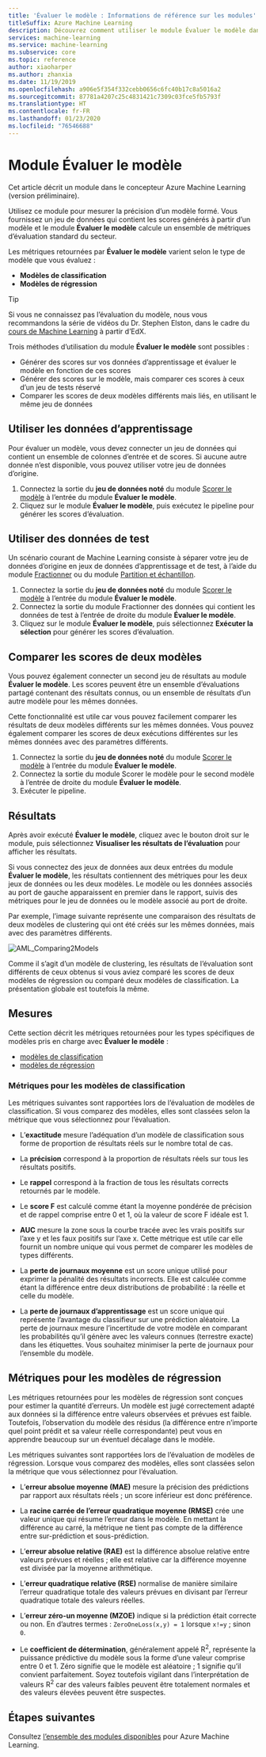 ```yaml
---
title: 'Évaluer le modèle : Informations de référence sur les modules'
titleSuffix: Azure Machine Learning
description: Découvrez comment utiliser le module Évaluer le modèle dans Azure Machine Learning pour mesurer la justesse d’un modèle entraîné.
services: machine-learning
ms.service: machine-learning
ms.subservice: core
ms.topic: reference
author: xiaoharper
ms.author: zhanxia
ms.date: 11/19/2019
ms.openlocfilehash: a906e5f354f332cebb0656c6fc40b17c8a5016a2
ms.sourcegitcommit: 87781a4207c25c4831421c7309c03fce5fb5793f
ms.translationtype: HT
ms.contentlocale: fr-FR
ms.lasthandoff: 01/23/2020
ms.locfileid: "76546688"
---
```

# <a name="evaluate-model-module"></a>Module Évaluer le modèle

Cet article décrit un module dans le concepteur Azure Machine Learning (version préliminaire).

Utilisez ce module pour mesurer la précision d’un modèle formé. Vous fournissez un jeu de données qui contient les scores générés à partir d’un modèle et le module **Évaluer le modèle** calcule un ensemble de métriques d’évaluation standard du secteur.
  
 Les métriques retournées par **Évaluer le modèle** varient selon le type de modèle que vous évaluez :  
  
-   **Modèles de classification**    
-   **Modèles de régression**    


> [!TIP]
> Si vous ne connaissez pas l’évaluation du modèle, nous vous recommandons la série de vidéos du Dr. Stephen Elston, dans le cadre du [cours de Machine Learning](https://blogs.technet.microsoft.com/machinelearning/2015/09/08/new-edx-course-data-science-machine-learning-essentials/) à partir d’EdX. 


Trois méthodes d’utilisation du module **Évaluer le modèle** sont possibles :

+ Générer des scores sur vos données d’apprentissage et évaluer le modèle en fonction de ces scores
+ Générer des scores sur le modèle, mais comparer ces scores à ceux d’un jeu de tests réservé
+ Comparer les scores de deux modèles différents mais liés, en utilisant le même jeu de données

## <a name="use-the-training-data"></a>Utiliser les données d’apprentissage

Pour évaluer un modèle, vous devez connecter un jeu de données qui contient un ensemble de colonnes d’entrée et de scores.  Si aucune autre donnée n’est disponible, vous pouvez utiliser votre jeu de données d’origine.

1. Connectez la sortie du **jeu de données noté** du module [Scorer le modèle](./score-model.md) à l’entrée du module **Évaluer le modèle**. 
2. Cliquez sur le module **Évaluer le modèle**, puis exécutez le pipeline pour générer les scores d’évaluation.

## <a name="use-testing-data"></a>Utiliser des données de test

Un scénario courant de Machine Learning consiste à séparer votre jeu de données d’origine en jeux de données d’apprentissage et de test, à l’aide du module [Fractionner](./split-data.md) ou du module [Partition et échantillon](./partition-and-sample.md). 

1. Connectez la sortie du **jeu de données noté** du module [Scorer le modèle](score-model.md) à l’entrée du module **Évaluer le modèle**. 
2. Connectez la sortie du module Fractionner des données qui contient les données de test à l’entrée de droite du module **Évaluer le modèle**.
2. Cliquez sur le module **Évaluer le modèle**, puis sélectionnez **Exécuter la sélection** pour générer les scores d’évaluation.

## <a name="compare-scores-from-two-models"></a>Comparer les scores de deux modèles

Vous pouvez également connecter un second jeu de résultats au module **Évaluer le modèle**.  Les scores peuvent être un ensemble d’évaluations partagé contenant des résultats connus, ou un ensemble de résultats d’un autre modèle pour les mêmes données.

Cette fonctionnalité est utile car vous pouvez facilement comparer les résultats de deux modèles différents sur les mêmes données. Vous pouvez également comparer les scores de deux exécutions différentes sur les mêmes données avec des paramètres différents.

1. Connectez la sortie du **jeu de données noté** du module [Scorer le modèle](score-model.md) à l’entrée du module **Évaluer le modèle**. 
2. Connectez la sortie du module Scorer le modèle pour le second modèle à l’entrée de droite du module **Évaluer le modèle**.
3. Exécuter le pipeline.

## <a name="results"></a>Résultats

Après avoir exécuté **Évaluer le modèle**, cliquez avec le bouton droit sur le module, puis sélectionnez **Visualiser les résultats de l’évaluation** pour afficher les résultats.

Si vous connectez des jeux de données aux deux entrées du module **Évaluer le modèle**, les résultats contiennent des métriques pour les deux jeux de données ou les deux modèles.
Le modèle ou les données associés au port de gauche apparaissent en premier dans le rapport, suivis des métriques pour le jeu de données ou le modèle associé au port de droite.  

Par exemple, l’image suivante représente une comparaison des résultats de deux modèles de clustering qui ont été créés sur les mêmes données, mais avec des paramètres différents.  

![AML&#95;Comparing2Models](media/module/aml-comparing2models.png "AML_Comparing2Models")  

Comme il s’agit d’un modèle de clustering, les résultats de l’évaluation sont différents de ceux obtenus si vous aviez comparé les scores de deux modèles de régression ou comparé deux modèles de classification. La présentation globale est toutefois la même. 

## <a name="metrics"></a>Mesures

Cette section décrit les métriques retournées pour les types spécifiques de modèles pris en charge avec **Évaluer le modèle** :

+ [modèles de classification](#bkmk_classification)
+ [modèles de régression](#bkmk_regression)

###  <a name="bkmk_classification"></a> Métriques pour les modèles de classification

Les métriques suivantes sont rapportées lors de l’évaluation de modèles de classification. Si vous comparez des modèles, elles sont classées selon la métrique que vous sélectionnez pour l’évaluation.  
  
-   L’**exactitude** mesure l’adéquation d’un modèle de classification sous forme de proportion de résultats réels sur le nombre total de cas.  
  
-   La **précision** correspond à la proportion de résultats réels sur tous les résultats positifs.  
  
-   Le **rappel** correspond à la fraction de tous les résultats corrects retournés par le modèle.  
  
-   Le **score F** est calculé comme étant la moyenne pondérée de précision et de rappel comprise entre 0 et 1, où la valeur de score F idéale est 1.  
  
-   **AUC** mesure la zone sous la courbe tracée avec les vrais positifs sur l’axe y et les faux positifs sur l’axe x. Cette métrique est utile car elle fournit un nombre unique qui vous permet de comparer les modèles de types différents.  
  
- La **perte de journaux moyenne** est un score unique utilisé pour exprimer la pénalité des résultats incorrects. Elle est calculée comme étant la différence entre deux distributions de probabilité : la réelle et celle du modèle.  
  
- La **perte de journaux d’apprentissage** est un score unique qui représente l’avantage du classifieur sur une prédiction aléatoire. La perte de journaux mesure l’incertitude de votre modèle en comparant les probabilités qu’il génère avec les valeurs connues (terrestre exacte) dans les étiquettes. Vous souhaitez minimiser la perte de journaux pour l’ensemble du modèle.

##  <a name="bkmk_regression"></a> Métriques pour les modèles de régression
 
Les métriques retournées pour les modèles de régression sont conçues pour estimer la quantité d’erreurs.  Un modèle est jugé correctement adapté aux données si la différence entre valeurs observées et prévues est faible. Toutefois, l’observation du modèle des résidus (la différence entre n’importe quel point prédit et sa valeur réelle correspondante) peut vous en apprendre beaucoup sur un éventuel décalage dans le modèle.  
  
 Les métriques suivantes sont rapportées lors de l’évaluation de modèles de régression. Lorsque vous comparez des modèles, elles sont classées selon la métrique que vous sélectionnez pour l’évaluation.  
  
- L’**erreur absolue moyenne (MAE)** mesure la précision des prédictions par rapport aux résultats réels ; un score inférieur est donc préférence.  
  
- La **racine carrée de l’erreur quadratique moyenne (RMSE)** crée une valeur unique qui résume l’erreur dans le modèle. En mettant la différence au carré, la métrique ne tient pas compte de la différence entre sur-prédiction et sous-prédiction.  
  
- L’**erreur absolue relative (RAE)** est la différence absolue relative entre valeurs prévues et réelles ; elle est relative car la différence moyenne est divisée par la moyenne arithmétique.  
  
- L’**erreur quadratique relative (RSE)** normalise de manière similaire l’erreur quadratique totale des valeurs prévues en divisant par l’erreur quadratique totale des valeurs réelles.  
  
- L’**erreur zéro-un moyenne (MZOE)** indique si la prédiction était correcte ou non.  En d’autres termes : `ZeroOneLoss(x,y) = 1` lorsque `x!=y` ; sinon `0`.
  
- Le **coefficient de détermination**, généralement appelé R<sup>2</sup>, représente la puissance prédictive du modèle sous la forme d’une valeur comprise entre 0 et 1. Zéro signifie que le modèle est aléatoire ; 1 signifie qu’il convient parfaitement. Soyez toutefois vigilant dans l’interprétation de valeurs R<sup>2</sup> car des valeurs faibles peuvent être totalement normales et des valeurs élevées peuvent être suspectes.
  

## <a name="next-steps"></a>Étapes suivantes

Consultez [l’ensemble des modules disponibles](module-reference.md) pour Azure Machine Learning. 